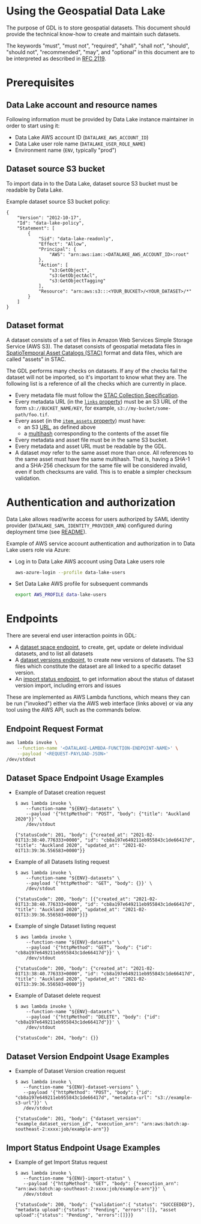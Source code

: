 # Using the Geospatial Data Lake

The purpose of GDL is to store geospatial datasets. This document should provide the technical
know-how to create and maintain such datasets.

The keywords "must", "must not", "required", "shall", "shall not", "should", "should not",
"recommended", "may", and "optional" in this document are to be interpreted as described in
[RFC 2119](https://tools.ietf.org/html/rfc2119).

# Prerequisites

## Data Lake account and resource names

Following information must be provided by Data Lake instance maintainer in order to start using it:

- Data Lake AWS account ID (`DATALAKE_AWS_ACCOUNT_ID`)
- Data Lake user role name (`DATALAKE_USER_ROLE_NAME`)
- Environment name (`ENV`, typically "prod")

## Dataset source S3 bucket

To import data in to the Data Lake, dataset source S3 bucket must be readable by Data Lake.

Example dataset source S3 bucket policy:

```
{
    "Version": "2012-10-17",
    "Id": "data-lake-policy",
    "Statement": [
        {
            "Sid": "data-lake-readonly",
            "Effect": "Allow",
            "Principal": {
                "AWS": "arn:aws:iam::<DATALAKE_AWS_ACCOUNT_ID>:root"
            },
            "Action": [
                "s3:GetObject",
                "s3:GetObjectAcl",
                "s3:GetObjectTagging"
            ],
            "Resource": "arn:aws:s3:::<YOUR_BUCKET>/<YOUR_DATASET>/*"
        }
    ]
}
```

## Dataset format

A dataset consists of a set of files in Amazon Web Services Simple Storage Service (AWS S3). The
dataset consists of geospatial metadata files in
[SpatioTemporal Asset Catalogs (STAC)](https://stacspec.org/) format and data files, which are
called "assets" in STAC.

The GDL performs many checks on datasets. If any of the checks fail the dataset will not be
imported, so it's important to know what they are. The following list is a reference of all the
checks which are currently in place.

- Every metadata file must follow the
  [STAC Collection Specification](https://github.com/radiantearth/stac-spec/blob/master/collection-spec/collection-spec.md).
- Every metadata URL (in the
  [`links` property](https://github.com/radiantearth/stac-spec/blob/master/collection-spec/collection-spec.md#link-object))
  must be an S3 URL of the form `s3://BUCKET_NAME/KEY`, for example,
  `s3://my-bucket/some-path/foo.tif`.
- Every asset (in the
  [`item_assets` property](https://github.com/radiantearth/stac-spec/blob/master/extensions/item-assets/README.md))
  must have:
  - an S3
    [URL](https://github.com/radiantearth/stac-spec/blob/master/item-spec/item-spec.md#asset-object),
    as defined above
  - a
    [multihash](https://github.com/radiantearth/stac-spec/blob/master/extensions/checksum/README.md)
    corresponding to the contents of the asset file
- Every metadata and asset file must be in the same S3 bucket.
- Every metadata and asset URL must be readable by the GDL.
- A dataset _may_ refer to the same asset more than once. All references to the same asset must have
  the same multihash. That is, having a SHA-1 and a SHA-256 checksum for the same file will be
  considered invalid, even if both checksums are valid. This is to enable a simpler checksum
  validation.

# Authentication and authorization

Data Lake allows read/write access for users authorized by SAML identity provider
(`DATALAKE_SAML_IDENTITY_PROVIDER_ARN`) configured during deployment time (see
[README](README.md#aws-infrastructure-deployment-cdk-stack)).

Example of AWS service account authentication and authorization in to Data Lake users role via
Azure:

- Log in to Data Lake AWS account using Data Lake users role

  ```bash
  aws-azure-login --profile data-lake-users
  ```

- Set Data Lake AWS profile for subsequent commands
  ```bash
  export AWS_PROFILE data-lake-users
  ```

# Endpoints

There are several end user interaction points in GDL:

- A [dataset space endpoint](TODO), to create, get, update or delete individual datasets, and to
  list all datasets
- A [dataset versions endpoint](TODO), to create new versions of datasets. The S3 files which
  constitute the dataset are all linked to a specific dataset version.
- An [import status endpoint](TODO), to get information about the status of dataset version import,
  including errors and issues

These are implemented as AWS Lambda functions, which means they can be run ("invoked") either via
the AWS web interface (links above) or via any tool using the AWS API, such as the commands below.

## Endpoint Request Format

```bash
aws lambda invoke \
    --function-name '<DATALAKE-LAMBDA-FUNCTION-ENDPOINT-NAME>' \
    --payload '<REQUEST-PAYLOAD-JSON>'
/dev/stdout
```

## Dataset Space Endpoint Usage Examples

- Example of Dataset creation request

  ```console
  $ aws lambda invoke \
      --function-name "${ENV}-datasets" \
      --payload '{"httpMethod": "POST", "body": {"title": "Auckland 2020"}}' \
      /dev/stdout

  {"statusCode": 201, "body": {"created_at": "2021-02-01T13:38:40.776333+0000", "id": "cb8a197e649211eb955843c1de66417d", "title": "Auckland 2020", "updated_at": "2021-02-01T13:39:36.556583+0000"}}
  ```

- Example of all Datasets listing request

  ```console
  $ aws lambda invoke \
      --function-name "${ENV}-datasets" \
      --payload '{"httpMethod": "GET", "body": {}}' \
      /dev/stdout

  {"statusCode": 200, "body": [{"created_at": "2021-02-01T13:38:40.776333+0000", "id": "cb8a197e649211eb955843c1de66417d", "title": "Auckland 2020", "updated_at": "2021-02-01T13:39:36.556583+0000"}]}
  ```

- Example of single Dataset listing request

  ```console
  $ aws lambda invoke \
      --function-name "${ENV}-datasets" \
      --payload '{"httpMethod": "GET", "body": {"id": "cb8a197e649211eb955843c1de66417d"}}' \
      /dev/stdout

  {"statusCode": 200, "body": {"created_at": "2021-02-01T13:38:40.776333+0000", "id": "cb8a197e649211eb955843c1de66417d", "title": "Auckland 2020", "updated_at": "2021-02-01T13:39:36.556583+0000"}}
  ```

- Example of Dataset delete request

  ```console
  $ aws lambda invoke \
      --function-name "${ENV}-datasets" \
      --payload '{"httpMethod": "DELETE", "body": {"id": "cb8a197e649211eb955843c1de66417d"}}' \
      /dev/stdout

  {"statusCode": 204, "body": {}}
  ```

## Dataset Version Endpoint Usage Examples

- Example of Dataset Version creation request

  ```console
  $ aws lambda invoke \
     --function-name "${ENV}-dataset-versions" \
     --payload '{"httpMethod": "POST", "body": {"id": "cb8a197e649211eb955843c1de66417d", "metadata-url": "s3://example-s3-url"}}' \
     /dev/stdout

  {"statusCode": 201, "body": {"dataset_version": "example_dataset_version_id", "execution_arn": "arn:aws:batch:ap-southeast-2:xxxx:job/example-arn"}}
  ```

## Import Status Endpoint Usage Examples

- Example of get Import Status request

  ```console
  $ aws lambda invoke \
     --function-name "${ENV}-import-status" \
     --payload '{"httpMethod": "GET", "body": {"execution_arn": "arn:aws:batch:ap-southeast-2:xxxx:job/example-arn"}}' \
     /dev/stdout

  {"statusCode": 200, "body": {"validation":{ "status": "SUCCEEDED"}, "metadata upload":{"status": "Pending", "errors":[]}, "asset upload":{"status": "Pending", "errors":[]}}}
  ```

